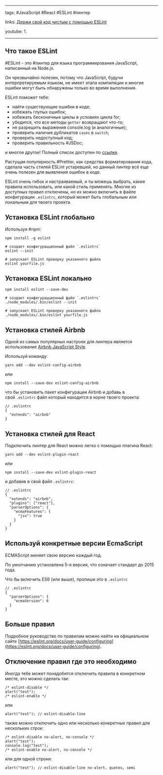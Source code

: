 ____

tags: #JavaScript #React #ESLint #линтер 

links: [Держи свой код чистым с помощью ESLint](https://frontend-stuff.com/blog/eslint/)

youtube: 
1. 

_____

## Что такое ESLint

#ESLint - это #линтер для языка программирования JavaScript, написанный на Node.js.

Он чрезвычайно полезен, потому что JavaScript, будучи интерпретируемым языком, не имеет этапа компиляции и многие ошибки могут быть обнаружены только во время выполнения.

ESLint поможет тебе:
-   найти существующие ошибки в коде;
-   избежать глупых ошибок;
-   избежать бесконечные циклы в условиях цикла for;
-   убедится, что все методы `getter` возвращают что-то;
-   не разрешить выражения console.log (и аналогичные);
-   проверить наличие дубликатов `cases` в `switch`;
-   проверить недоступный код;
-   проверить правильность #JSDoc;

и многое другое! Полный список доступен по [ссылке](https://eslint.org/docs/rules/).

Растущая популярность #Prettier, как средства форматирования кода, сделала часть стилей ESLint устаревшей, но данный линтер всё еще очень полезен для выявления ошибок в коде.

ESLint очень гибок и настраиваемый, и ты можешь выбрать, какие правила использовать, или какой стиль применять. Многие из доступных правил отключены, но их можно включить в файле конфигурации `.eslintrc`, который может быть глобальным или локальным для твоего проекта.

## Установка ESLint глобально

Используя #npm:

```
npm install -g eslint

# создает конфигурацционный файл `.eslintrc`
eslint --init

# запускает ESLint проверку указанного файла
eslint yourfile.js
```

## Установка ESLint локально

```
npm install eslint --save-dev

# создает конфигурацционный файл `.eslintrc`
./node_modules/.bin/eslint --init

# запускает ESLint проверку указанного файла
./node_modules/.bin/eslint yourfile.js
```

## Установка стилей Airbnb

Одной из самых популярных настроек для линтера является использование [Airbnb JavaScript Style](https://github.com/airbnb/javascript).

Используй команду:

```
yarn add --dev eslint-config-airbnb
```

или

```
npm install --save-dev eslint-config-airbnb
```

что бы установить пакет конфигурации Airbnb и добавь в свой `.eslintrc` файл который находится в корне твоего проекта:

```
// .eslintrc
{
  "extends": "airbnb"
}
```

## Установка стилей для React

Подключить линтер для React можно легко с помощью плагина React:

```
yarn add --dev eslint-plugin-react
```

или

```
npm install --save-dev eslint-plugin-react
```

и добавив в свой файл `.eslintrc`:

```
// .eslintrc
{
  "extends": "airbnb",
  "plugins": ["react"],
  "parserOptions": {
    "ecmaFeatures": {
      "jsx": true
    }
  }
}
```

## Используй конкретные версии EcmaScript

ECMAScript меняет свою версию каждый год.

По умолчанию установлена 5-я версия, что означает стандарт до 2015 года.

Что бы включить ES6 (или выше), пропиши это в `.eslintrc`

```
// .eslintrc
{
  "parserOptions": {
    "ecmaVersion": 6
  }
}
```

## Больше правил

Подробное руководство по правилам можно найти на официальном сайте [https://eslint.org/docs/user-guide/configuring](https://eslint.org/docs/user-guide/configuring).

## Отключение правил где это необходимо

Иногда тебе может понадобится отключить правила в конкретном месте, это можно сделать так:

```
/* eslint-disable */
alert("test");
/* eslint-enable */
```

или

```
alert("test"); // eslint-disable-line
```

также можно отключить одно или несколько конкретных правил для нескольких строк:

```
/* eslint-disable no-alert, no-console */
alert("test");
console.log("test");
/* eslint-enable no-alert, no-console */
```

или для одной строки:

```
alert("test"); // eslint-disable-line no-alert, quotes, semi
```
